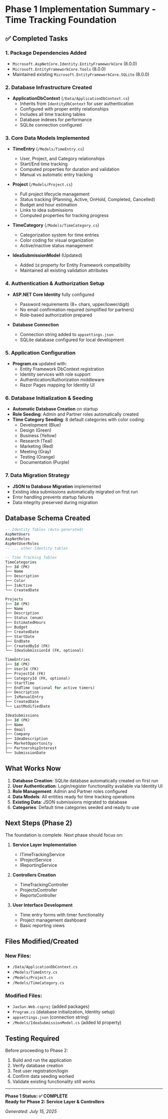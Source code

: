# Phase 1 Implementation Summary - Time Tracking Foundation

## ✅ Completed Tasks

### 1. Package Dependencies Added
- `Microsoft.AspNetCore.Identity.EntityFrameworkCore` (8.0.0)
- `Microsoft.EntityFrameworkCore.Tools` (8.0.0)
- Maintained existing `Microsoft.EntityFrameworkCore.SQLite` (8.0.0)

### 2. Database Infrastructure Created
- **ApplicationDbContext** (`/Data/ApplicationDbContext.cs`)
  - Inherits from `IdentityDbContext` for user authentication
  - Configured with proper entity relationships
  - Includes all time tracking tables
  - Database indexes for performance
  - SQLite connection configured

### 3. Core Data Models Implemented
- **TimeEntry** (`/Models/TimeEntry.cs`)
  - User, Project, and Category relationships
  - Start/End time tracking
  - Computed properties for duration and validation
  - Manual vs automatic entry tracking

- **Project** (`/Models/Project.cs`)
  - Full project lifecycle management
  - Status tracking (Planning, Active, OnHold, Completed, Cancelled)
  - Budget and hour estimation
  - Links to idea submissions
  - Computed properties for tracking progress

- **TimeCategory** (`/Models/TimeCategory.cs`)
  - Categorization system for time entries
  - Color coding for visual organization
  - Active/inactive status management

- **IdeaSubmissionModel** (Updated)
  - Added `Id` property for Entity Framework compatibility
  - Maintained all existing validation attributes

### 4. Authentication & Authorization Setup
- **ASP.NET Core Identity** fully configured
  - Password requirements (8+ chars, upper/lower/digit)
  - No email confirmation required (simplified for partners)
  - Role-based authorization prepared

- **Database Connection**
  - Connection string added to `appsettings.json`
  - SQLite database configured for local development

### 5. Application Configuration
- **Program.cs** updated with:
  - Entity Framework DbContext registration
  - Identity services with role support
  - Authentication/Authorization middleware
  - Razor Pages mapping for Identity UI

### 6. Database Initialization & Seeding
- **Automatic Database Creation** on startup
- **Role Seeding**: Admin and Partner roles automatically created
- **Time Category Seeding**: 8 default categories with color coding:
  - Development (Blue)
  - Design (Green)
  - Business (Yellow)
  - Research (Teal)
  - Marketing (Red)
  - Meeting (Gray)
  - Testing (Orange)
  - Documentation (Purple)

### 7. Data Migration Strategy
- **JSON to Database Migration** implemented
- Existing idea submissions automatically migrated on first run
- Error handling prevents startup failures
- Data integrity preserved during migration

## Database Schema Created

```sql
-- Identity Tables (Auto-generated)
AspNetUsers
AspNetRoles  
AspNetUserRoles
-- ... other Identity tables

-- Time Tracking Tables
TimeCategories
├── Id (PK)
├── Name
├── Description
├── Color
├── IsActive
└── CreatedDate

Projects
├── Id (PK)
├── Name
├── Description
├── Status (enum)
├── EstimatedHours
├── Budget
├── CreatedDate
├── StartDate
├── EndDate
├── CreatedById (FK)
└── IdeaSubmissionId (FK, optional)

TimeEntries
├── Id (PK)
├── UserId (FK)
├── ProjectId (FK)
├── CategoryId (FK, optional)
├── StartTime
├── EndTime (optional for active timers)
├── Description
├── IsManualEntry
├── CreatedDate
└── LastModifiedDate

IdeaSubmissions
├── Id (PK)
├── Name
├── Email
├── Company
├── IdeaDescription
├── MarketOpportunity
├── PartnershipInterest
└── SubmissionDate
```

## What Works Now

1. **Database Creation**: SQLite database automatically created on first run
2. **User Authentication**: Login/register functionality available via Identity UI
3. **Role Management**: Admin and Partner roles configured
4. **Data Models**: All entities ready for time tracking operations
5. **Existing Data**: JSON submissions migrated to database
6. **Categories**: Default time categories seeded and ready to use

## Next Steps (Phase 2)

The foundation is complete. Next phase should focus on:

1. **Service Layer Implementation**
   - ITimeTrackingService
   - IProjectService  
   - IReportingService

2. **Controllers Creation**
   - TimeTrackingController
   - ProjectsController
   - ReportsController

3. **User Interface Development**
   - Time entry forms with timer functionality
   - Project management dashboard
   - Basic reporting views

## Files Modified/Created

### New Files:
- `/Data/ApplicationDbContext.cs`
- `/Models/TimeEntry.cs`
- `/Models/Project.cs`
- `/Models/TimeCategory.cs`

### Modified Files:
- `JaxSun.Web.csproj` (added packages)
- `Program.cs` (database initialization, Identity setup)
- `appsettings.json` (connection string)
- `/Models/IdeaSubmissionModel.cs` (added Id property)

## Testing Required

Before proceeding to Phase 2:
1. Build and run the application
2. Verify database creation
3. Test user registration/login
4. Confirm data seeding worked
5. Validate existing functionality still works

---

**Phase 1 Status: ✅ COMPLETE**  
**Ready for Phase 2: Service Layer & Controllers**

*Generated: July 15, 2025*